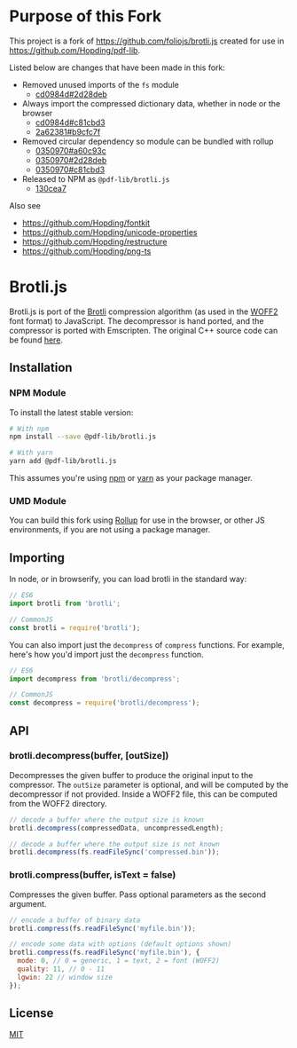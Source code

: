 # Purpose of this Fork
This project is a fork of https://github.com/foliojs/brotli.js created for use in https://github.com/Hopding/pdf-lib.

Listed below are changes that have been made in this fork:

* Removed unused imports of the `fs` module
  * [cd0984d#2d28deb](https://github.com/Hopding/brotli.js/commit/cd0984d7debbfc3e68a1330cbbdce43f89562d3a#diff-2d28debfa8437e92c4c28e7c28e54ec1L2)
* Always import the compressed dictionary data, whether in node or the browser
  * [cd0984d#c81cbd3](https://github.com/Hopding/brotli.js/commit/cd0984d7debbfc3e68a1330cbbdce43f89562d3a#diff-c81cbd3b2324d056c65f99b22ce700cfR18)
  * [2a62381#b9cfc7f](https://github.com/Hopding/brotli.js/commit/2a623817f6bd8d1f7f528f69ac8ce8067b3383fb#diff-b9cfc7f2cdf78a7f4b91a753d10865a2L28)
* Removed circular dependency so module can be bundled with rollup
  * [0350970#a60c93c](https://github.com/Hopding/brotli.js/commit/0350970de946950ce47c1948913827931d88fc11#diff-a60c93c22e22541b9a682c371e7ab9caR938)
  * [0350970#2d28deb](https://github.com/Hopding/brotli.js/commit/0350970de946950ce47c1948913827931d88fc11#diff-2d28debfa8437e92c4c28e7c28e54ec1R10)
  * [0350970#c81cbd3](https://github.com/Hopding/brotli.js/commit/0350970de946950ce47c1948913827931d88fc11#diff-c81cbd3b2324d056c65f99b22ce700cfR19)
* Released to NPM as `@pdf-lib/brotli.js`
  * [130cea7](https://github.com/Hopding/brotli.js/commit/130cea7ebf011608946f35294863a557220680df)

Also see
* https://github.com/Hopding/fontkit
* https://github.com/Hopding/unicode-properties
* https://github.com/Hopding/restructure
* https://github.com/Hopding/png-ts

# Brotli.js

Brotli.js is port of the [Brotli](http://tools.ietf.org/html/draft-alakuijala-brotli-01) compression algorithm (as used in the [WOFF2](http://www.w3.org/TR/WOFF2/) font format) to JavaScript. The decompressor is hand ported, and the compressor is ported with Emscripten.  The original C++ source code can be found [here](http://github.com/google/brotli).

## Installation
### NPM Module
To install the latest stable version:
```bash
# With npm
npm install --save @pdf-lib/brotli.js

# With yarn
yarn add @pdf-lib/brotli.js
```
This assumes you're using [npm](https://www.npmjs.com/) or [yarn](https://yarnpkg.com/lang/en/) as your package manager.

### UMD Module
You can build this fork using [Rollup](https://rollupjs.org/guide/en) for use in the browser, or other JS environments, if you are not using a package manager.


## Importing
In node, or in browserify, you can load brotli in the standard way:

```js
// ES6
import brotli from 'brotli';

// CommonJS
const brotli = require('brotli');
```

You can also import just the `decompress` of `compress` functions. For example, here's how you'd import just the `decompress` function.

```js
// ES6
import decompress from 'brotli/decompress';

// CommonJS
const decompress = require('brotli/decompress');
```

## API

### brotli.decompress(buffer, [outSize])

Decompresses the given buffer to produce the original input to the compressor.
The `outSize` parameter is optional, and will be computed by the decompressor
if not provided. Inside a WOFF2 file, this can be computed from the WOFF2 directory.

```javascript
// decode a buffer where the output size is known
brotli.decompress(compressedData, uncompressedLength);

// decode a buffer where the output size is not known
brotli.decompress(fs.readFileSync('compressed.bin'));
```

### brotli.compress(buffer, isText = false)

Compresses the given buffer. Pass optional parameters as the second argument.

```javascript
// encode a buffer of binary data
brotli.compress(fs.readFileSync('myfile.bin'));

// encode some data with options (default options shown)
brotli.compress(fs.readFileSync('myfile.bin'), {
  mode: 0, // 0 = generic, 1 = text, 2 = font (WOFF2)
  quality: 11, // 0 - 11
  lgwin: 22 // window size
});
```

## License
[MIT](https://choosealicense.com/licenses/mit/)
